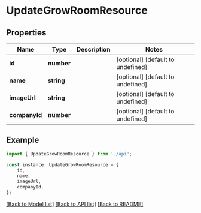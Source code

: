 # UpdateGrowRoomResource


## Properties

Name | Type | Description | Notes
------------ | ------------- | ------------- | -------------
**id** | **number** |  | [optional] [default to undefined]
**name** | **string** |  | [optional] [default to undefined]
**imageUrl** | **string** |  | [optional] [default to undefined]
**companyId** | **number** |  | [optional] [default to undefined]

## Example

```typescript
import { UpdateGrowRoomResource } from './api';

const instance: UpdateGrowRoomResource = {
    id,
    name,
    imageUrl,
    companyId,
};
```

[[Back to Model list]](../README.md#documentation-for-models) [[Back to API list]](../README.md#documentation-for-api-endpoints) [[Back to README]](../README.md)
